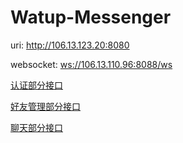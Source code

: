 # Watup-Messenger

uri: <http://106.13.123.20:8080>

websocket: <ws://106.13.110.96:8088/ws>

[认证部分接口](oauth-server/README.md)

[好友管理部分接口](friendmanaging/README.md)

[聊天部分接口](messaging/README.md)

